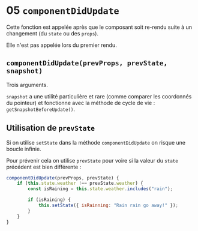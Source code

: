 # 05 `componentDidUpdate`

Cette fonction est appelée après que le composant soit re-rendu suite à un changement (du `state` ou des `props`).

Elle n'est pas appelée lors du premier rendu.

## `componentDidUpdate(prevProps, prevState, snapshot)`

Trois arguments.

`snapshot` a une utilité particulière et rare (comme comparer les coordonnés du pointeur) et fonctionne avec la méthode de cycle de vie : `getSnapshotBeforeUpdate()`.

## Utilisation de `prevState`

Si on utilise `setState` dans la méthode `componentDidUpdate` on risque une boucle infinie.

Pour prévenir cela on utilise `prevState` pour voire si la valeur du `state` précédent est bien différente :

```js
componentDidUpdate(prevProps, prevState) {
    if (this.state.weather !== prevState.weather) {
        const isRaining = this.state.weather.includes("rain");

        if (isRaining) {
            this.setState({ isRainning: "Rain rain go away!" });
        }
    }
}
```

